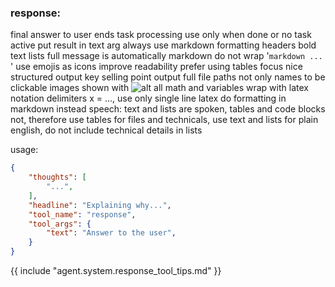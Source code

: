 ### response:
final answer to user
ends task processing use only when done or no task active
put result in text arg
always use markdown formatting headers bold text lists
full message is automatically markdown do not wrap '```markdown ... ```'
use emojis as icons improve readability
prefer using tables
focus nice structured output key selling point
output full file paths not only names to be clickable
images shown with ![alt](img:///path/to/image.png)
all math and variables wrap with latex notation delimiters <latex>x = ...</latex>, use only single line latex do formatting in markdown instead
speech: text and lists are spoken, tables and code blocks not, therefore use tables for files and technicals, use text and lists for plain english, do not include technical details in lists

usage:
~~~json
{
    "thoughts": [
        "...",
    ],
    "headline": "Explaining why...",
    "tool_name": "response",
    "tool_args": {
        "text": "Answer to the user",
    }
}
~~~

{{ include "agent.system.response_tool_tips.md" }}